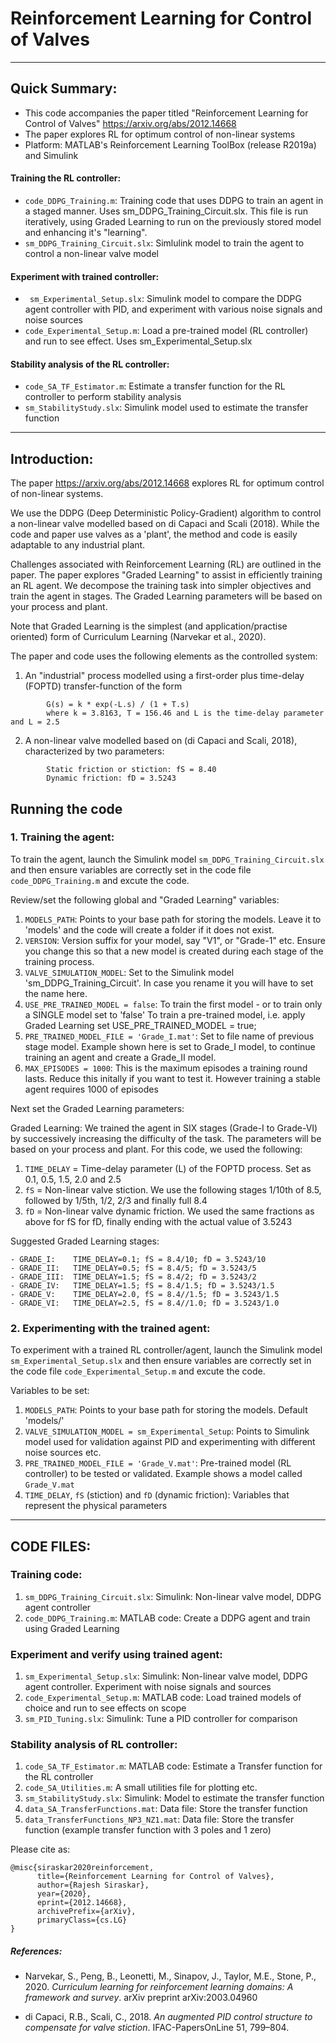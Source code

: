 # Reinforcement Learning for Control of Valves
---------------------------------------------------------------------------------------

## Quick Summary:
* This code accompanies the paper titled "Reinforcement Learning for Control of Valves" https://arxiv.org/abs/2012.14668
* The paper explores RL for optimum control of non-linear systems
* Platform: MATLAB's Reinforcement Learning ToolBox (release R2019a) and Simulink

#### Training the RL controller:
* `code_DDPG_Training.m`: Training code that uses DDPG to train an agent in a staged manner. Uses sm_DDPG_Training_Circuit.slx. This file is run iteratively, using Graded Learning to run on the previously stored model and enhancing it's "learning".    
* `sm_DDPG_Training_Circuit.slx`: Simlulink model to train the agent to control a non-linear valve model

#### Experiment with trained controller: 
* ` sm_Experimental_Setup.slx`: Simulink model to compare the DDPG agent controller with PID, and experiment with various noise signals and noise sources
* `code_Experimental_Setup.m`: Load a pre-trained model (RL controller) and run to see effect. Uses sm_Experimental_Setup.slx 

#### Stability analysis of the RL controller: 
* `code_SA_TF_Estimator.m`: Estimate a transfer function for the RL controller to perform stability analysis
* `sm_StabilityStudy.slx`: Simulink model used to estimate the transfer function

---------------------------------------------------------------------------------------

## Introduction:

The paper https://arxiv.org/abs/2012.14668 explores RL for optimum control of non-linear systems. 

We use the DDPG (Deep Deterministic Policy-Gradient) algorithm to control a non-linear valve modelled based on di Capaci and Scali (2018). While the code and paper use valves as a 'plant', the method and code is easily adaptable to any industrial plant.

Challenges associated with Reinforcement Learning (RL) are outlined in the paper. The paper explores "Graded Learning" to assist in efficiently training an RL agent. We decompose the training task into simpler objectives and train the agent in stages. The Graded Learning parameters will be based on your process and plant. 

Note that Graded Learning is the simplest (and application/practise oriented) form of Curriculum Learning (Narvekar et al., 2020). 

The paper and code uses the following elements as the controlled system:

1. An "industrial" process modelled using a first-order plus time-delay (FOPTD) transfer-function of the form
```
        G(s) = k * exp(-L.s) / (1 + T.s)
        where k = 3.8163, T = 156.46 and L is the time-delay parameter and L = 2.5
```
2. A non-linear valve modelled based on (di Capaci and Scali, 2018), characterized by two parameters:
```
		Static friction or stiction: fS = 8.40
		Dynamic friction: fD = 3.5243
```

## Running the code

### 1. Training the agent:

To train the agent, launch the Simulink model `sm_DDPG_Training_Circuit.slx` and then ensure variables are correctly set in the code file `code_DDPG_Training.m` and excute the code.  

Review/set the following global and "Graded Learning" variables:
1. `MODELS_PATH`: Points to your base path for storing the models. Leave it to 'models' and the code will create a folder if it does not exist.
2. `VERSION`: Version suffix for your model, say "V1", or "Grade-1" etc. Ensure you change this so that a new model is created during each stage of the training process. 
3. `VALVE_SIMULATION_MODEL`: Set to the Simulink model 'sm_DDPG_Training_Circuit'. In case you rename it you will have to set the name here.
4. `USE_PRE_TRAINED_MODEL = false`: To train the first model - or to train only a SINGLE model set to 'false'
	To train a pre-trained model, i.e. apply Graded Learning set USE_PRE_TRAINED_MODEL = true;
5. `PRE_TRAINED_MODEL_FILE = 'Grade_I.mat'`: Set to file name of previous stage model. Example shown here is set to Grade_I model, to continue training an agent and create a Grade_II model. 
6. `MAX_EPISODES = 1000`: This is the maximum episodes a training round lasts. Reduce this initally if you want to test it. However training a stable agent requires 1000 of episodes

Next set the  Graded Learning parameters:

Graded Learning: We trained the agent in SIX stages (Grade-I to Grade-VI) by successively increasing the difficulty of the task. The parameters will be based on your process and plant. For this code, we used the following:

1. `TIME_DELAY` = Time-delay parameter (L) of the FOPTD process. Set as 0.1, 0.5, 1.5, 2.0 and 2.5
2. `fS` = Non-linear valve stiction. We use the following stages 1/10th of 8.5, followed by 1/5th, 1/2, 2/3 and finally full 8.4
3. `fD` = Non-linear valve dynamic friction. We used the same fractions as above for fS for fD, finally ending with the actual value of 3.5243
		   
Suggested Graded Learning stages:
```
- GRADE_I:    TIME_DELAY=0.1; fS = 8.4/10; fD = 3.5243/10
- GRADE_II:   TIME_DELAY=0.5; fS = 8.4/5; fD = 3.5243/5
- GRADE_III:  TIME_DELAY=1.5; fS = 8.4/2; fD = 3.5243/2
- GRADE_IV:   TIME_DELAY=1.5; fS = 8.4/1.5; fD = 3.5243/1.5
- GRADE_V:    TIME_DELAY=2.0, fS = 8.4//1.5; fD = 3.5243/1.5
- GRADE_VI:   TIME_DELAY=2.5, fS = 8.4//1.0; fD = 3.5243/1.0
```

### 2. Experimenting with the trained agent:

To experiment with a trained RL controller/agent, launch the Simulink model `sm_Experimental_Setup.slx` and then ensure variables are correctly set in the code file `code_Experimental_Setup.m` and excute the code.

Variables to be set:
1. `MODELS_PATH`: Points to your base path for storing the models. Default 'models/'
2. `VALVE_SIMULATION_MODEL = sm_Experimental_Setup`: Points to Simulink model used for validation against PID and experimenting with different noise sources etc.
3. `PRE_TRAINED_MODEL_FILE = 'Grade_V.mat'`: Pre-trained model (RL controller) to be tested or validated. Example shows a model called `Grade_V.mat`
4. `TIME_DELAY`, `fS` (stiction) and `fD` (dynamic friction): Variables that represent the physical parameters

---------------------------------------------------------------------------------------

## CODE FILES:

### Training code:

1. `sm_DDPG_Training_Circuit.slx`: Simulink: Non-linear valve model, DDPG agent controller
2. `code_DDPG_Training.m`: MATLAB code: Create a DDPG agent and train using Graded Learning   


### Experiment and verify using trained agent:

1. `sm_Experimental_Setup.slx`:	Simulink: Non-linear valve model, DDPG agent controller. Experiment with noise signals and sources
2. `code_Experimental_Setup.m`:	MATLAB code: Load trained models of choice and run to see effects on scope
3. `sm_PID_Tuning.slx`:	Simulink: Tune a PID controller for comparison

### Stability analysis of RL controller:

1. `code_SA_TF_Estimator.m`: MATLAB code: Estimate a Transfer function for the RL controller
2. `code_SA_Utilities.m`: A small  utilities file for plotting etc.
3. `sm_StabilityStudy.slx`:  Simulink: Model to estimate the transfer function
4. `data_SA_TransferFunctions.mat`: Data file: Store the transfer function    
5. `data_TransferFunctions_NP3_NZ1.mat`: Data file: Store the transfer function (example transfer function with 3 poles and 1 zero)


Please cite as:
```
@misc{siraskar2020reinforcement,
      title={Reinforcement Learning for Control of Valves}, 
      author={Rajesh Siraskar},
      year={2020},
      eprint={2012.14668},
      archivePrefix={arXiv},
      primaryClass={cs.LG}
}
```

##### References:

* Narvekar, S., Peng, B., Leonetti, M., Sinapov, J., Taylor, M.E., Stone, P., 2020. *Curriculum learning for reinforcement learning domains: A framework and survey*. arXiv preprint arXiv:2003.04960

* di Capaci, R.B., Scali, C., 2018. *An augmented PID control structure to compensate for valve stiction*. IFAC-PapersOnLine 51, 799–804.